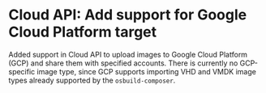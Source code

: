 # Cloud API: Add support for Google Cloud Platform target

Added support in Cloud API to upload images to Google Cloud Platform (GCP) and
share them with specified accounts. There is currently no GCP-specific image
type, since GCP supports importing VHD and VMDK image types already supported by
the `osbuild-composer`.
